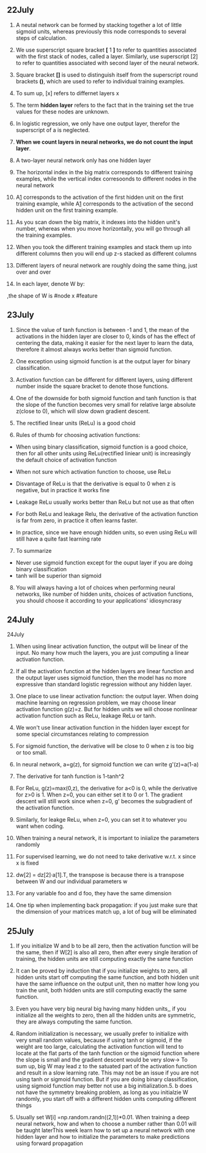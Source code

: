## 22July
1. A neutal network can be formed by stacking together a lot of little sigmoid units, whereas previously this node corresponds to several steps of calculation.

2. We use superscript square bracket **[** 1 **]** to refer to quantities associated with the first stack of nodes, called a layer. Similarly, use superscript [2] to refer to quantities associated with second layer of the neural network.

3. Square bracket **[]** is used to distinguish itself from the superscript round brackets **()**, which are used to refer to individual training examples.

4. To sum up, [x] refers to differnet layers x

5. The term **hidden layer** refers to the fact that in the training set the true values for these nodes are unknown.

6. In logistic regression, we only have one output layer, therefor the superscript of a is neglected.

7. **When we count layers in neural networks, we do not count the input layer**.

8. A two-layer neural network only has one hidden layer

9. The horizontal index in the big matrix corresponds to different training examples, while the vertical index corresoonds to different nodes in the neural network

10. A[1](1,1) corresponds to the activation of the first hidden unit on the first training example, while A[1](2,1) corresponds to the activation of the second hidden unit on the first training example.

11. As you scan down the big matrix, it indexes into the hidden unit's number, whereas when you move horizontally, you will go through all the training examples.

12. When you took the different training examples and stack them up into different columns then you will end up z-s stacked as different columns

13. Different layers of neural network are roughly doing the same thing, just over and over

14. In each layer, denote W by: 

,the shape of W is #node x #feature

## 23July 
1. Since the value of tanh function is between -1 and 1, the mean of the activations in the hidden layer are closer to 0, kinds of has the effect of centering the data, making it easier for the next layer to learn the data, therefore it almost always works better than sigmoid function.

2. One exception using sigmoid function is at the output layer for binary classification.

3. Activation function can be different for different layers, using different number inside the square bracket to denote those functions.

4. One of the downside for both sigmoid function and tanh function is that the slope of the function becomes very small for relative large absolute z(close to 0), which will slow down gradient descent.

5. The rectified linear units
(ReLu) is a good choid

6. Rules of thumb for choosing activation functions:
* When using binary classification, sigmoid function is a good choice, then for all other units using ReLu(rectified liniear unit) is increasingly the default choice of activation function

* When not sure which activation function to choose, use ReLu
* Disvantage of ReLu is that the derivative is equal to 0 when z is negative, but in practice it works fine
* Leakage ReLu usually works better than ReLu but not use as that often
* For both ReLu and leakage Relu, the derivative of the activation function is far from zero, in practice it often learns faster.
* In practice, since we have enough hidden units, so even using ReLu will still have a quite fast learning rate
7. To summarize
* Never use sigmoid function except for the ouput layer if you are doing binary classification
* tanh will be superior than sigmoid
8. You will always having a lot of choices when performing neural networks, like number of hidden units, choices of activation functions, you should choose it according to your applications' idiosyncrasy

## 24July
24July
1. When using linear activation function, the output will be linear of the input. No many how much the layers, you are just computing a linear activation function.

2. If all the activation function at the hidden layers are linear function and the output layer uses sigmoid function, then the model has no more expressive than standard logistic regression without any hidden layer.

3. One place to use linear activation function: the output layer. When doing machine learning on regression problem, we may choose linear activation function g(z)=z. But for hidden units we will choose nonlinear activation function such as ReLu, leakage ReLu or tanh.

4. We won't use linear activation function in the hidden layer except for some special circumstances relating to compression 

5. For sigmoid function, the derivative will be close to 0 when z is too big or too small.

6. In neural network, a=g(z), for sigmoid function we can write g'(z)=a(1-a)

7. The derivative for tanh function is 1-tanh^2

8. For ReLu, g(z)=max(0,z), the derivative for a<0 is 0, while the derivative for z>0 is 1. When z=0, you can either set it to 0 or 1. The gradient descent will still work since when z=0, g' becomes the subgradient of the activation function.

9. Similarly, for leakge ReLu, when z=0, you can set it to whatever you want when coding.

10. When training a neural network, it is important to iniialize the parameters randomly

11. For supervised learning, we do not need to take derivative w.r.t. x since x is fixed

12. dw[2] = dz[2]·a[1].T, the transpose is because there is a transpose between W and our individual parameters w

13. For any variable foo and d foo, they have the same dimension

14. One tip when implementing back propagation: if you just make sure that the dimension of your matrices match up, a lot of bug will be eliminated 

## 25July 

1. If you initialize W and b to be all zero, then the activation function will be the same, then if W[2] is also all zero, then after every single iteration of training, the hidden units are still computing exactly the same function

2. It can be proved by induction that if you initialize weights to zero, all hidden units start off computing the same function, and both hidden unit have the same influence on the output unit, then no matter how long you train the unit, both hidden units are still computing exactly the same function.

3. Even you have very big neural big having many hidden units,, if you  initialize all the weights to zero, then all the hidden units are symmetric, they are always computing the  same function.

4. Random initialization is necessary, we usually prefer to initialize with very small random values, because if using tanh or sigmoid, if the weight are too large, calculating the activation function will tend to locate at the flat parts of the tanh function or the sigmoid function where the slope is small and the gradient descent would be very slow-> To sum up, big W may lead z to the satuated part of the activation function and result in a slow learning rate. This may not be an issue if you are not using tanh or sigmoid function. But if you are doing binary classification, using sigmoid function may better not use a big initialization.5. b does not have the symmetry breaking problem, as long as you initialzie W randomly, you start off with a different hidden units computing different things

6. Usually set W[i] =np.random.randn((2,1))\*0.01. When training a deep neural network, how and when to choose a number rather than 0.01 will be taught laterThis week learn how to set up a neural network with one hidden layer and how to initialize the parameters to make predictions using forward propagation
